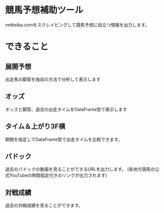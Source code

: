# 競馬予想補助ツール
netkeiba.comをスクレイピングして競馬予想に役立つ情報を出力します。


# できること

## 展開予想
出走馬の脚質を独自の方法で分析して表示します

## オッズ
オッズと脚質、過去の出走タイムをDataFrame型で表示します

## タイム＆上がり3F横
期間を指定してDataFrame型で出走タイムを比較できます。

## パドック
過去のパドックの動画を見ることができるURLを出力します。
(各地方競馬の公式YouTubeの時間指定付きのリンクが出力されます)

## 対戦成績
過去の対戦成績を見ることができます。
